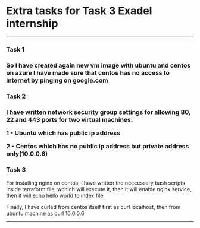 <h1><b>Extra tasks for Task 3 Exadel internship</b></h1>

<hr>

<h3><b>Task 1</b><h3>

So I have created again new vm image with ubuntu and centos on azure
I have made sure that centos has no access to internet by pinging on google.com
<h3><b>Task 2</b><h3>

I have written network security group settings for allowing 80, 22 and 443 ports for two virtual machines:

1 - Ubuntu which has public ip address

2 - Centos which has no public ip address but private address only(10.0.0.6)

<h3><b>Task 3</b></h3>

For installing nginx on centos, I have written the neccessary bash scripts inside terraform file, wchich will execute it, then it will enable nginx service, then it will echo hello world to index file.

Finally, I have curled from centos itself first as curl localhost, then from ubuntu machine as curl 10.0.0.6

<hr>
